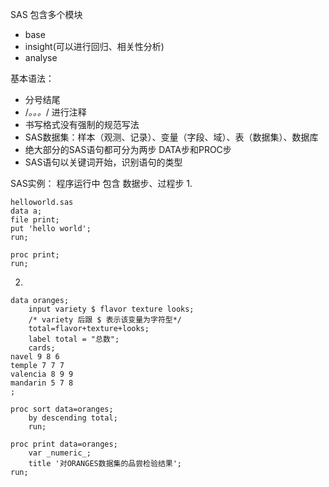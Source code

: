SAS 包含多个模块
- base
- insight(可以进行回归、相关性分析)
- analyse




基本语法：
  - 分号结尾
  - /*。。。*/ 进行注释
  - 书写格式没有强制的规范写法
  - SAS数据集：样本（观测、记录）、变量（字段、域）、表（数据集）、数据库
  - 绝大部分的SAS语句都可分为两步 DATA步和PROC步
  - SAS语句以关键词开始，识别语句的类型




SAS实例：
程序运行中 包含 数据步、过程步
1. 
``` SAS
helloworld.sas
data a;
file print;
put 'hello world';
run;

proc print;
run;
```
2. 
```
data oranges;
    input variety $ flavor texture looks;
    /* variety 后跟 $ 表示该变量为字符型*/
    total=flavor+texture+looks;
    label total = "总数";
    cards;
navel 9 8 6
temple 7 7 7
valencia 8 9 9
mandarin 5 7 8
;

proc sort data=oranges;
    by descending total;
    run;

proc print data=oranges;
    var _numeric_;
    title '对ORANGES数据集的品尝检验结果';
run;
  
